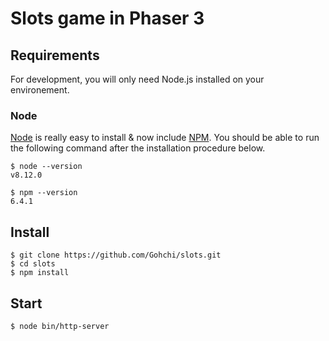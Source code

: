 # Slots game in Phaser 3

## Requirements

For development, you will only need Node.js installed on your environement.

### Node

[Node](http://nodejs.org/) is really easy to install & now include [NPM](https://npmjs.org/).
You should be able to run the following command after the installation procedure
below.

    $ node --version
    v8.12.0

    $ npm --version
    6.4.1

## Install

    $ git clone https://github.com/Gohchi/slots.git
    $ cd slots
    $ npm install

## Start

    $ node bin/http-server

